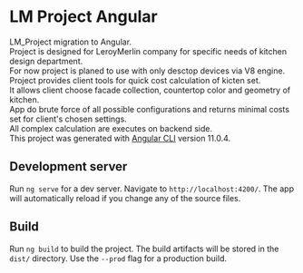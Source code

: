# LM Project Angular

LM_Project migration to Angular.<br/>
Project is designed for LeroyMerlin company for specific needs of kitchen design department.<br/>
For now project is planed to use with only desctop devices via V8 engine.<br/>
Project provides client tools for quick cost calculation of kicten set.<br/>
It allows client choose facade collection, countertop color and geometry of kitchen.<br/>
App do brute force of all possible configurations and returns minimal costs set for client's chosen settings.<br/>
All complex calculation are executes on backend side.<br/>
This project was generated with [Angular CLI](https://github.com/angular/angular-cli) version 11.0.4.<br/>

## Development server

Run `ng serve` for a dev server. Navigate to `http://localhost:4200/`. The app will automatically reload if you change any of the source files.

## Build

Run `ng build` to build the project. The build artifacts will be stored in the `dist/` directory. Use the `--prod` flag for a production build.
